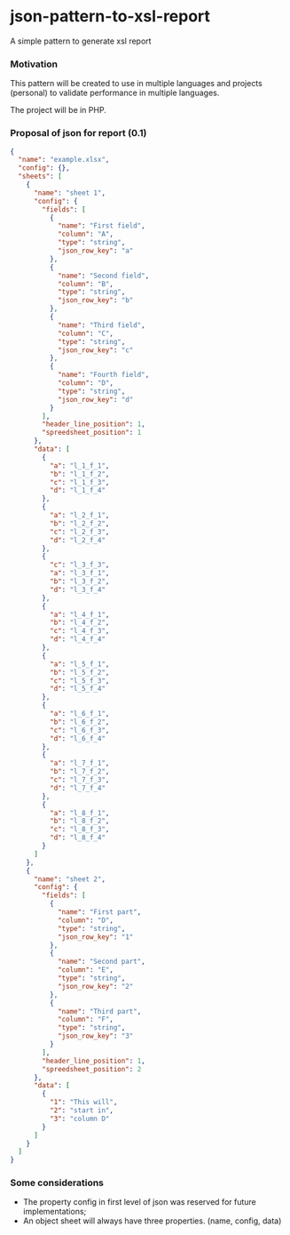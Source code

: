 # json-pattern-to-xsl-report
A simple pattern to generate xsl report

### Motivation
This pattern will be created to use in multiple languages and projects (personal) 
to validate performance in multiple languages. 

The project will be in PHP.

### Proposal of json for report (0.1)
```json
{
  "name": "example.xlsx",
  "config": {},
  "sheets": [
    {
      "name": "sheet 1",
      "config": {
        "fields": [
          {
            "name": "First field",
            "column": "A",
            "type": "string",
            "json_row_key": "a"
          },
          {
            "name": "Second field",
            "column": "B",
            "type": "string",
            "json_row_key": "b"
          },
          {
            "name": "Third field",
            "column": "C",
            "type": "string",
            "json_row_key": "c"
          },
          {
            "name": "Fourth field",
            "column": "D",
            "type": "string",
            "json_row_key": "d"
          }
        ],
        "header_line_position": 1,
        "spreedsheet_position": 1
      },
      "data": [
        {
          "a": "l_1_f_1", 
          "b": "l_1_f_2", 
          "c": "l_1_f_3", 
          "d": "l_1_f_4"
        },
        {
          "a": "l_2_f_1", 
          "b": "l_2_f_2", 
          "c": "l_2_f_3", 
          "d": "l_2_f_4"
        },
        {
          "c": "l_3_f_3", 
          "a": "l_3_f_1", 
          "b": "l_3_f_2", 
          "d": "l_3_f_4"
        },
        {
          "a": "l_4_f_1", 
          "b": "l_4_f_2", 
          "c": "l_4_f_3", 
          "d": "l_4_f_4"
        },
        {
          "a": "l_5_f_1", 
          "b": "l_5_f_2", 
          "c": "l_5_f_3", 
          "d": "l_5_f_4"
        },
        {
          "a": "l_6_f_1", 
          "b": "l_6_f_2", 
          "c": "l_6_f_3", 
          "d": "l_6_f_4"
        },
        {
          "a": "l_7_f_1", 
          "b": "l_7_f_2", 
          "c": "l_7_f_3", 
          "d": "l_7_f_4"
        },
        {
          "a": "l_8_f_1", 
          "b": "l_8_f_2", 
          "c": "l_8_f_3", 
          "d": "l_8_f_4"
        }
      ]
    },
    {
      "name": "sheet 2",
      "config": {
        "fields": [
          {
            "name": "First part",
            "column": "D",
            "type": "string",
            "json_row_key": "1"
          },
          {
            "name": "Second part",
            "column": "E",
            "type": "string",
            "json_row_key": "2"
          },
          {
            "name": "Third part",
            "column": "F",
            "type": "string",
            "json_row_key": "3"
          }
        ],
        "header_line_position": 1,
        "spreedsheet_position": 2
      },
      "data": [
        {
          "1": "This will", 
          "2": "start in", 
          "3": "column D"
        }
      ]
    }
  ]
}
```

### Some considerations

- The property config in first level of json was reserved for future implementations;
- An object sheet will always have three properties. (name, config, data)
